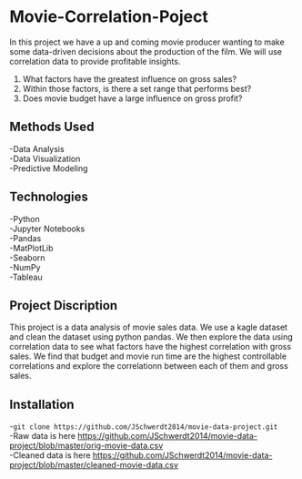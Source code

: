 # **Movie-Correlation-Poject**

In this project we have a up and coming movie producer wanting to make some data-driven decisions about the production of the film.
We will use correlation data to provide profitable insights.

1. What factors have the greatest influence on gross sales?
2. Within those factors, is there a set range that performs best?
3. Does movie budget have a large influence on gross profit?

## **Methods Used**

-Data Analysis  
-Data Visualization  
-Predictive Modeling  

## **Technologies**

-Python  
-Jupyter Notebooks  
-Pandas  
-MatPlotLib  
-Seaborn  
-NumPy  
-Tableau 

## **Project Discription**

This project is a data analysis of movie sales data. We use a kagle dataset and clean the dataset using python pandas. We then explore the data using correlation data to see what factors have the highest correlation with gross sales. We find that budget and movie run time are the highest controllable correlations and explore the correlationn between each of them and gross sales.

## **Installation**

-`git clone https://github.com/JSchwerdt2014/movie-data-project.git`  
-Raw data is here https://github.com/JSchwerdt2014/movie-data-project/blob/master/orig-movie-data.csv  
-Cleaned data is here https://github.com/JSchwerdt2014/movie-data-project/blob/master/cleaned-movie-data.csv  
